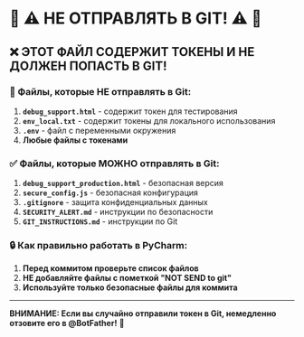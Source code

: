 # 🚨 ⚠️ НЕ ОТПРАВЛЯТЬ В GIT! ⚠️ 🚨

## ❌ ЭТОТ ФАЙЛ СОДЕРЖИТ ТОКЕНЫ И НЕ ДОЛЖЕН ПОПАСТЬ В GIT!

### 📁 Файлы, которые НЕ отправлять в Git:

1. **`debug_support.html`** - содержит токен для тестирования
2. **`env_local.txt`** - содержит токены для локального использования  
3. **`.env`** - файл с переменными окружения
4. **Любые файлы с токенами**

### ✅ Файлы, которые МОЖНО отправлять в Git:

1. **`debug_support_production.html`** - безопасная версия
2. **`secure_config.js`** - безопасная конфигурация
3. **`.gitignore`** - защита конфиденциальных данных
4. **`SECURITY_ALERT.md`** - инструкции по безопасности
5. **`GIT_INSTRUCTIONS.md`** - инструкции по Git

### 🔒 Как правильно работать в PyCharm:

1. **Перед коммитом проверьте список файлов**
2. **НЕ добавляйте файлы с пометкой "NOT SEND to git"**
3. **Используйте только безопасные файлы для коммита**

---

**ВНИМАНИЕ: Если вы случайно отправили токен в Git, немедленно отзовите его в @BotFather!** 🚨 